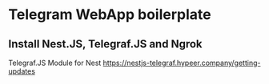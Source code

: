 # Telegram WebApp boilerplate

## Install Nest.JS, Telegraf.JS and Ngrok

Telegraf.JS  Module for Nest
https://nestjs-telegraf.hypeer.company/getting-updates